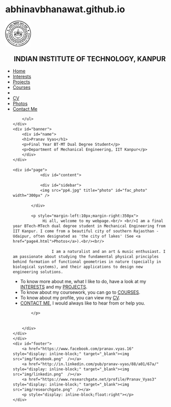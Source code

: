 # abhinavbhanawat.github.io


<script>
  (function(i,s,o,g,r,a,m){i['GoogleAnalyticsObject']=r;i[r]=i[r]||function(){
  (i[r].q=i[r].q||[]).push(arguments)},i[r].l=1*new Date();a=s.createElement(o),
  m=s.getElementsByTagName(o)[0];a.async=1;a.src=g;m.parentNode.insertBefore(a,m)
  })(window,document,'script','https://www.google-analytics.com/analytics.js','ga');

  ga('create', 'UA-90642290-1', 'auto');
  ga('send', 'pageview');

</script>
<!DOCTYPE html PUBLIC "-//W3C//DTD XHTML 1.0 Transitional//EN" "http://www.w3.org/TR/xhtml1/DTD/xhtml1-transitional.dtd">
<html xmlns="http://www.w3.org/1999/xhtml">
<head>
<meta http-equiv="Content-Type" content="text/html; charset=UTF-8" />
<title>Pranav Vyas : Homepage</title>
<link rel="shortcut icon" href="img/favicon.ico" />
<link href="defaultstyle.css" rel="stylesheet" media="screen" />
<script type="text/javascript" src="branding.js"></script>
<script type="text/JavaScript" src="http://www.colorado.edu/templates/faculty-template/js/curvycorners.js"></script>

</head>

<body>
<div id="container">
    <div id="ucb" style="margin-top: 10px;margin-bottom: 15px;"><a href="http://www.iitk.ac.in" style="display: inline-block;"><img src="img/logo.png" width = "80px" /></a><h2 style="margin-left: 20px;vertical-align:top;margin-top:24px;display: inline-block;float:right">INDIAN INSTITUTE OF TECHNOLOGY, KANPUR</h2></div>
    <div id="wrapper">
     <div id="nav">
    	<ul>      	<li><a href="index.html">Home</a></li>
            <li><a href="page1.html">Interests</a></li>
            <li><a href="page2.html">Projects</a></li>
            <li><a href="page6.html">Courses</a><li/>
            <li><a href="page3.html">CV</a></li>
            <li><a href="page4.html">Photos</a></li>
            <li><a href="page5.html">Contact Me</a></li>

        </ul>
    </div>
    <div id="banner">
    	<div id="name">
    	<h1>Pranav Vyas</h1>
    	<p>Final Year BT-MT Dual Degree Student</p>
    	<p>Department of Mechanical Engineering, IIT Kanpur</p>
    	</div>
    </div>
   
    <div id="page">
		        <div id="content">
		        
		        <div id="sidebar">
		        <img src="pp4.jpg" title="photo" id="fac_photo" width="300px" />
        		
        	</div>
		        
        	<p style="margin-left:10px;margin-right:350px">
                 Hi all, welcome to my webpage.<br/> <br/>I am a final year BTech-MTech dual degree student in Mechanical Engineering from IIT Kanpur. I come from a beautiful city of southern Rajasthan - Udaipur, often designated as 'the city of lakes' (See <a href="page4.html">Photos</a>).<br/><br/>

                     I am a naturalist and an art & music enthusiast. I am passionate about studying the fundamental physical principles behind formation of functional geometries in nature (specially in biological systems), and their applications to design new engineering solutions.    

<ul>
<li type=disc> To know more about me, what I like to do, have a look at my <a href="page1.html">INTERESTS</a> and my <a href="page2.html">PROJECTS</a>.
<li type=disc>To know about my coursework, you can go to <a href="page6.html">COURSES</a>.
<li type=disc>To know about my profile, you can view my <a href="page3.html">CV</a>.
<li type=disc>      <a href="page5.html">CONTACT ME</a>, I would always like to hear from or help you.
</ul>                     
                     

                    
                   

            </p>


        </div>
	</div>
    </div>
    <div id="footer">
        <a href="https://www.facebook.com/pranav.vyas.16" style="display: inline-block;" target="_blank"><img src="img/facebook.png"  /></a>
        <a href="http://in.linkedin.com/pub/pranav-vyas/88/a01/67a/" style="display: inline-block;" target="_blank"><img src="img/linkedin.png"  /></a>
        <a href="https://www.researchgate.net/profile/Pranav_Vyas3" style="display: inline-block;" target="_blank"><img src="img/researchgate.png"  /></a>
        <p style="display: inline-block;float:right"></p>
    </div>

</div>
</body>
</html>

